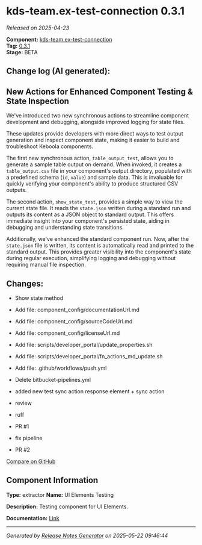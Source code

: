 #  kds-team.ex-test-connection 0.3.1

_Released on 2025-04-23_

**Component:** [kds-team.ex-test-connection](https://github.com/keboola/component-sync-actions-test)  
**Tag:** [0.3.1](https://github.com/keboola/component-sync-actions-test/releases/tag/0.3.1)  
**Stage:** BETA


## Change log (AI generated):
## New Actions for Enhanced Component Testing & State Inspection
We've introduced two new synchronous actions to streamline component development and debugging, alongside improved logging for state files.

These updates provide developers with more direct ways to test output generation and inspect component state, making it easier to build and troubleshoot Keboola components.

The first new synchronous action, `table_output_test`, allows you to generate a sample table output on demand. When invoked, it creates a `table_output.csv` file in your component's output directory, populated with a predefined schema (`id`, `value`) and sample data. This is invaluable for quickly verifying your component's ability to produce structured CSV outputs.

The second action, `show_state_test`, provides a simple way to view the current state file. It reads the `state.json` written during a standard run and outputs its content as a JSON object to standard output. This offers immediate insight into your component's persisted state, aiding in debugging and understanding state transitions.

Additionally, we've enhanced the standard component run. Now, after the `state.json` file is written, its content is automatically read and printed to the standard output. This provides greater visibility into the component's state during regular execution, simplifying logging and debugging without requiring manual file inspection.



## Changes:



- Show state method 




- Add file: component_config/documentationUrl.md 




- Add file: component_config/sourceCodeUrl.md 




- Add file: component_config/licenseUrl.md 




- Add file: scripts/developer_portal/update_properties.sh 




- Add file: scripts/developer_portal/fn_actions_md_update.sh 




- Add file: .github/workflows/push.yml 




- Delete bitbucket-pipelines.yml 




- added new test sync action response element + sync action 




- review 




- ruff 




- PR #1 




- fix pipeline 




- PR #2 



[Compare on GitHub](https://github.com/keboola/component-sync-actions-test/compare/0.3.0...0.3.1)



## Component Information
**Type:** extractor
**Name:** UI Elements Testing

**Description:** Testing component for UI Elements.


**Documentation:** [Link](https://github.com/keboola/component-sync-actions-test/blob/main/README.md)



---
_Generated by [Release Notes Generator](https://github.com/keboola/release-notes-generator)
on 2025-05-22 09:46:44_